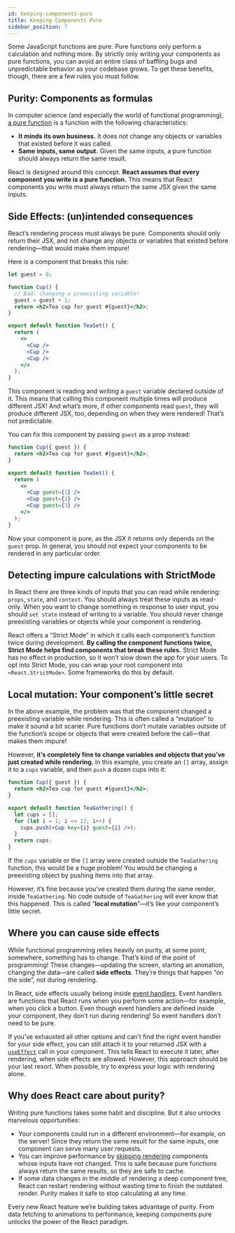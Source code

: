 ```yaml
---
id: keeping-components-pure
title: Keeping Components Pure
sidebar_position: 7
---
```


Some JavaScript functions are pure. Pure functions only perform a calculation and nothing more. By strictly only writing your components as pure functions, you can avoid an entire class of baffling bugs and unpredictable behavior as your codebase grows. To get these benefits, though, there are a few rules you must follow.

## Purity: Components as formulas

In computer science (and especially the world of functional programming), [a pure function](https://wikipedia.org/wiki/Pure_function) is a function with the following characteristics:

- **It minds its own business.** It does not change any objects or variables that existed before it was called.
- **Same inputs, same output.** Given the same inputs, a pure function should always return the same result.

React is designed around this concept. **React assumes that every component you write is a pure function.** This means that React components you write must always return the same JSX given the same inputs.

## Side Effects: (un)intended consequences

React’s rendering process must always be pure. Components should only return their JSX, and not change any objects or variables that existed before rendering—that would make them impure!

Here is a component that breaks this rule:

```jsx
let guest = 0;

function Cup() {
  // Bad: changing a preexisting variable!
  guest = guest + 1;
  return <h2>Tea cup for guest #{guest}</h2>;
}

export default function TeaSet() {
  return (
    <>
      <Cup />
      <Cup />
      <Cup />
    </>
  );
}
```

This component is reading and writing a `guest` variable declared outside of it. This means that calling this component multiple times will produce different JSX! And what’s more, if other components read `guest`, they will produce different JSX, too, depending on when they were rendered! That’s not predictable.

You can fix this component by passing `guest` as a prop instead:

```jsx
function Cup({ guest }) {
  return <h2>Tea cup for guest #{guest}</h2>;
}

export default function TeaSet() {
  return (
    <>
      <Cup guest={1} />
      <Cup guest={2} />
      <Cup guest={3} />
    </>
  );
}
```

Now your component is pure, as the JSX it returns only depends on the `guest` prop. In general, you should not expect your components to be rendered in any particular order.

## Detecting impure calculations with StrictMode

In React there are three kinds of inputs that you can read while rendering: `props`, `state`, and `context`. You should always treat these inputs as read-only. When you want to change something in response to user input, you should `set state` instead of writing to a variable. You should never change preexisting variables or objects while your component is rendering.

React offers a “Strict Mode” in which it calls each component’s function twice during development. **By calling the component functions twice, Strict Mode helps find components that break these rules.** Strict Mode has no effect in production, so it won’t slow down the app for your users. To opt into Strict Mode, you can wrap your root component into `<React.StrictMode>`. Some frameworks do this by default.

## Local mutation: Your component’s little secret

In the above example, the problem was that the component changed a preexisting variable while rendering. This is often called a “mutation” to make it sound a bit scarier. Pure functions don’t mutate variables outside of the function’s scope or objects that were created before the call—that makes them impure!

However, **it’s completely fine to change variables and objects that you’ve just created while rendering**. In this example, you create an `[]` array, assign it to a `cups` variable, and then `push` a dozen cups into it:

```jsx
function Cup({ guest }) {
  return <h2>Tea cup for guest #{guest}</h2>;
}

export default function TeaGathering() {
  let cups = [];
  for (let i = 1; i <= 12; i++) {
    cups.push(<Cup key={i} guest={i} />);
  }
  return cups;
}
```

If the `cups` variable or the `[]` array were created outside the `TeaGathering` function, this would be a huge problem! You would be changing a preexisting object by pushing items into that array.

However, it’s fine because you’ve created them during the same render, inside `TeaGathering`. No code outside of `TeaGathering` will ever know that this happened. This is called “**local mutation**”—it’s like your component’s little secret.

## Where you can cause side effects

While functional programming relies heavily on purity, at some point, somewhere, something has to change. That’s kind of the point of programming! These changes—updating the screen, starting an animation, changing the data—are called **side effects**. They’re things that happen “on the side”, not during rendering.

In React, side effects usually belong inside [event handlers](https://react.dev/learn/responding-to-events). Event handlers are functions that React runs when you perform some action—for example, when you click a button. Even though event handlers are defined inside your component, they don’t run during rendering! So event handlers don’t need to be pure.

If you’ve exhausted all other options and can’t find the right event handler for your side effect, you can still attach it to your returned JSX with a [`useEffect`](https://react.dev/reference/react/useEffect) call in your component. This tells React to execute it later, after rendering, when side effects are allowed. However, this approach should be your last resort. When possible, try to express your logic with rendering alone.

## Why does React care about purity?

Writing pure functions takes some habit and discipline. But it also unlocks marvelous opportunities:

- Your components could run in a different environment—for example, on the server! Since they return the same result for the same inputs, one component can serve many user requests.
- You can improve performance by [skipping rendering](https://react.dev/reference/react/memo) components whose inputs have not changed. This is safe because pure functions always return the same results, so they are safe to cache.
- If some data changes in the middle of rendering a deep component tree, React can restart rendering without wasting time to finish the outdated render. Purity makes it safe to stop calculating at any time.

Every new React feature we’re building takes advantage of purity. From data fetching to animations to performance, keeping components pure unlocks the power of the React paradigm.
